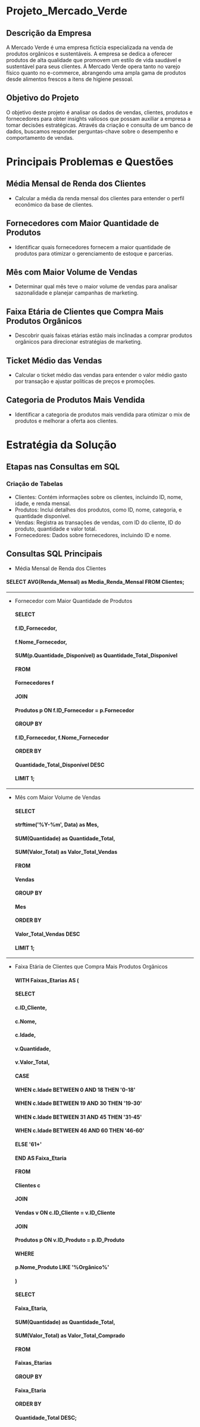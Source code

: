 # Projeto_Mercado_Verde

## Descrição da Empresa
A Mercado Verde é uma empresa fictícia especializada na venda de produtos orgânicos e sustentáveis. A empresa se dedica a oferecer produtos de alta qualidade que promovem um estilo de vida saudável e sustentável para seus clientes. A Mercado Verde opera tanto no varejo físico quanto no e-commerce, abrangendo uma ampla gama de produtos desde alimentos frescos a itens de higiene pessoal.

## Objetivo do Projeto
O objetivo deste projeto é analisar os dados de vendas, clientes, produtos e fornecedores para obter insights valiosos que possam auxiliar a empresa a tomar decisões estratégicas. Através da criação e consulta de um banco de dados, buscamos responder perguntas-chave sobre o desempenho e comportamento de vendas.

# Principais Problemas e Questões

## Média Mensal de Renda dos Clientes

 - Calcular a média da renda mensal dos clientes para entender o perfil econômico da base de clientes.

## Fornecedores com Maior Quantidade de Produtos

- Identificar quais fornecedores fornecem a maior quantidade de produtos para otimizar o gerenciamento de estoque e parcerias.

## Mês com Maior Volume de Vendas

- Determinar qual mês teve o maior volume de vendas para analisar sazonalidade e planejar campanhas de marketing.

## Faixa Etária de Clientes que Compra Mais Produtos Orgânicos

- Descobrir quais faixas etárias estão mais inclinadas a comprar produtos orgânicos para direcionar estratégias de marketing.

## Ticket Médio das Vendas

- Calcular o ticket médio das vendas para entender o valor médio gasto por transação e ajustar políticas de preços e promoções.

## Categoria de Produtos Mais Vendida

- Identificar a categoria de produtos mais vendida para otimizar o mix de produtos e melhorar a oferta aos clientes.

# Estratégia da Solução

## Etapas nas Consultas em SQL
 ### Criação de Tabelas
 
- Clientes: Contém informações sobre os clientes, incluindo ID, nome, idade, e renda mensal.
- Produtos: Inclui detalhes dos produtos, como ID, nome, categoria, e quantidade disponível.
- Vendas: Registra as transações de vendas, com ID do cliente, ID do produto, quantidade e valor total.
- Fornecedores: Dados sobre fornecedores, incluindo ID e nome.

## Consultas SQL Principais

- Média Mensal de Renda dos Clientes
#### SELECT AVG(Renda_Mensal) as Media_Renda_Mensal FROM Clientes;

---------------------

- Fornecedor com Maior Quantidade de Produtos
  #### SELECT 
  ####  f.ID_Fornecedor,
  ####  f.Nome_Fornecedor,
  ####  SUM(p.Quantidade_Disponível) as Quantidade_Total_Disponível
  #### FROM 
  #### Fornecedores f
  #### JOIN 
  ####  Produtos p ON f.ID_Fornecedor = p.Fornecedor
  #### GROUP BY 
  #### f.ID_Fornecedor, f.Nome_Fornecedor
  #### ORDER BY 
  #### Quantidade_Total_Disponível DESC
  #### LIMIT 1;

----------------------------
- Mês com Maior Volume de Vendas
  #### SELECT 
  ####  strftime('%Y-%m', Data) as Mes,
  ####  SUM(Quantidade) as Quantidade_Total,
  ####  SUM(Valor_Total) as Valor_Total_Vendas
  ####  FROM 
  #### Vendas
  #### GROUP BY 
  #### Mes
  #### ORDER BY 
  #### Valor_Total_Vendas DESC
  #### LIMIT 1;
-------------------------------------
- Faixa Etária de Clientes que Compra Mais Produtos Orgânicos
  #### WITH Faixas_Etarias AS (
  ####  SELECT 
  ####      c.ID_Cliente,
  ####      c.Nome,
  ####      c.Idade,
  ####      v.Quantidade,
  ####      v.Valor_Total,
  ####      CASE
  ####          WHEN c.Idade BETWEEN 0 AND 18 THEN '0-18'
  ####          WHEN c.Idade BETWEEN 19 AND 30 THEN '19-30'
  ####          WHEN c.Idade BETWEEN 31 AND 45 THEN '31-45'
  ####          WHEN c.Idade BETWEEN 46 AND 60 THEN '46-60'
  ####          ELSE '61+'
  ####      END AS Faixa_Etaria
  ####  FROM 
  ####      Clientes c
  ####  JOIN 
  ####      Vendas v ON c.ID_Cliente = v.ID_Cliente
  ####  JOIN
  ####     Produtos p ON v.ID_Produto = p.ID_Produto
  ####  WHERE 
  ####      p.Nome_Produto LIKE '%Orgânico%'
  #### )
  #### SELECT 
  ####  Faixa_Etaria,
  ####  SUM(Quantidade) as Quantidade_Total,
  ####  SUM(Valor_Total) as Valor_Total_Comprado
  #### FROM 
  ####  Faixas_Etarias
  #### GROUP BY 
  ####  Faixa_Etaria
  #### ORDER BY 
  ####  Quantidade_Total DESC;

  



